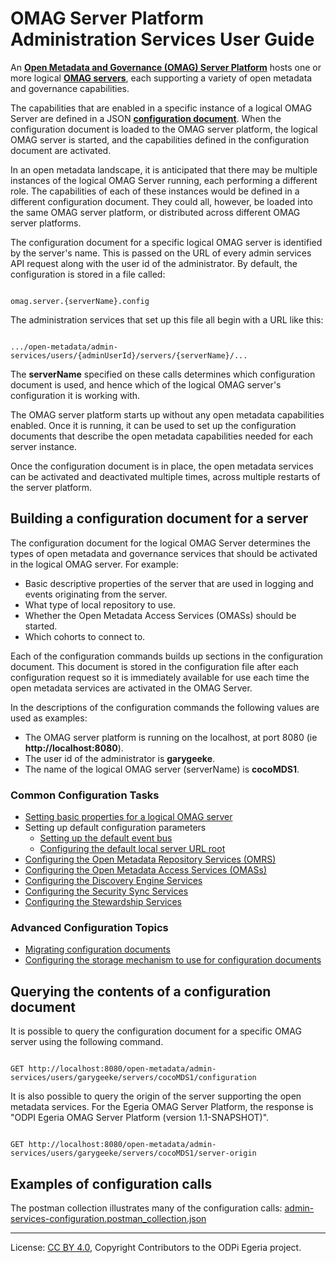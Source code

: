 <!-- SPDX-License-Identifier: CC-BY-4.0 -->
<!-- Copyright Contributors to the ODPi Egeria project. -->

# OMAG Server Platform Administration Services User Guide

An **[Open Metadata and Governance (OMAG) Server Platform](../../../../../open-metadata-publication/website/omag-server)**
hosts one or more logical **[OMAG servers](../concepts/omag-server.md)**, each supporting a variety of open metadata
and governance capabilities.

The capabilities that are enabled in a specific instance of a logical OMAG Server
are defined in a JSON **[configuration document](../concepts/configuration-document.md)**.
When the configuration document is loaded to the OMAG server platform, the logical OMAG server
is started, and the capabilities defined in the configuration document are activated.

In an open metadata landscape, it is anticipated that there may be multiple
instances of the logical OMAG Server running, each performing a different role.
The capabilities of each of these instances would be defined in a different configuration document.
They could all, however, be loaded into the same OMAG server platform, or distributed across
different OMAG server platforms.

The configuration document for a specific logical OMAG server is identified by the server's name.
This is passed on the URL of every admin services API request along with the user
id of the administrator.  By default, the configuration is stored in a file called:

```

omag.server.{serverName}.config

```

The administration services that set up this file all begin with a URL like this:

```

.../open-metadata/admin-services/users/{adminUserId}/servers/{serverName}/...

```

The **serverName** specified on these calls determines which configuration
document is used, and hence which of the logical OMAG server's configuration it is working with.

The OMAG server platform starts up without any open metadata capabilities enabled.
Once it is running, it can be used to set up the configuration documents
that describe the open metadata capabilities needed for each server instance.

Once the configuration document is in place, the open metadata services
can be activated and deactivated multiple times, across multiple
restarts of the server platform.

## Building a configuration document for a server

The configuration document for the logical OMAG Server determines the types of open
metadata and governance services that should be activated in the logical OMAG server.
For example:

* Basic descriptive properties of the server that are used in logging and events
originating from the server.
* What type of local repository to use.
* Whether the Open Metadata Access Services (OMASs) should be started.
* Which cohorts to connect to.

Each of the configuration commands builds up sections in the configuration document.
This document is stored in the configuration file after each configuration request so
it is immediately available for use each time the open metadata services are activated
in the OMAG Server.

In the descriptions of the configuration commands the following values are used as examples:

* The OMAG server platform is running on the localhost, at port 8080 (ie **http://localhost:8080**).
* The user id of the administrator is **garygeeke**.
* The name of the logical OMAG server (serverName) is **cocoMDS1**.

### Common Configuration Tasks

* [Setting basic properties for a logical OMAG server](configuring-omag-server-basic-properties.md)
* Setting up default configuration parameters
   * [Setting up the default event bus](configuring-event-bus.md)
   * [Configuring the default local server URL root](configuring-local-server-url.md)
* [Configuring the Open Metadata Repository Services (OMRS)](configuring-the-repository-services.md)
* [Configuring the Open Metadata Access Services (OMASs)](configuring-the-access-services.md)
* [Configuring the Discovery Engine Services](configuring-the-discovery-engine-services.md)
* [Configuring the Security Sync Services](configuring-the-security-sync-services.md)
* [Configuring the Stewardship Services](configuring-the-stewardship-services.md)

### Advanced Configuration Topics

* [Migrating configuration documents](migrating-configuration-documents.md)
* [Configuring the storage mechanism to use for configuration documents](configuring-configuration-file-store.md)


## Querying the contents of a configuration document

It is possible to query the configuration document for a specific OMAG server using the following command.

```

GET http://localhost:8080/open-metadata/admin-services/users/garygeeke/servers/cocoMDS1/configuration

```

It is also possible to query the origin of the server supporting the open metadata services.
For the Egeria OMAG Server Platform, the response is "ODPI Egeria OMAG Server Platform (version 1.1-SNAPSHOT)".

```

GET http://localhost:8080/open-metadata/admin-services/users/garygeeke/servers/cocoMDS1/server-origin

```

## Examples of configuration calls

The postman collection illustrates many of the configuration calls: 
[admin-services-configuration.postman_collection.json](../../admin-services-configuration.postman_collection.json)




----
License: [CC BY 4.0](https://creativecommons.org/licenses/by/4.0/),
Copyright Contributors to the ODPi Egeria project.